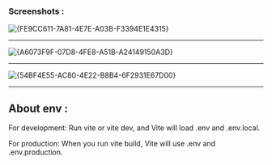 ### Screenshots :

![{FE9CC611-7A81-4E7E-A03B-F3394E1E4315}](https://github.com/user-attachments/assets/03a7dd27-98a9-43c0-abb2-4e1dd251db25)

---

![{A6073F9F-07D8-4FE8-A51B-A24149150A3D}](https://github.com/user-attachments/assets/1c563043-edf4-4400-88ab-4ffd1aae0b34)

---

![{54BF4E55-AC80-4E22-B8B4-6F2931E67D00}](https://github.com/user-attachments/assets/01a8c2d0-a875-45f0-84ea-6a097a0aa6ab)

---

## About env :

For development: Run vite or vite dev, and Vite will load .env and .env.local.

For production: When you run vite build, Vite will use .env and .env.production.
